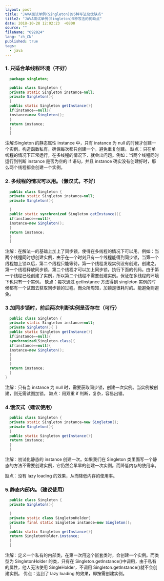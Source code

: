 ```yaml
---
layout: post
title: "JAVA面试单例(Singleton)的5种写法及优缺点"
title2: "JAVA面试单例(Singleton)5种写法的优缺点"
date: 2018-10-28 12:02:23  +0800
source: ""
fileName: "092824"
lang: "zh_CN"
published: true
tags:
  - java
---
```


### 1. 只适合单线程环境（不好）

```java
  package singleton;

  public class Singleton {
  private static Singleton instance=null;
  private Singleton(){
  }
  public static Singleton getInstance(){
  if(instance==null){
  instance=new Singleton();
  }
  return instance;
  }
  }
```

注解:Singleton 的静态属性 instance 中，只有 instance 为 null 的时候才创建一个实例，构造函数私有，确保每次都只创建一个，避免重复创建。
缺点：只在单线程的情况下正常运行，在多线程的情况下，就会出问题。例如：当两个线程同时运行到判断 instance 是否为空的 if 语句，并且 instance 确实没有创建好时，那么两个线程都会创建一个实例。

### 2. 多线程的情况可以用。（懒汉式，不好）

```java
  public class Singleton {
  private static Singleton instance=null;
  private Singleton(){

  }
  public static synchronized Singleton getInstance(){
  if(instance==null){
  instance=new Singleton();
  }
  return instance;
  }
  }
```

注解：在解法一的基础上加上了同步锁，使得在多线程的情况下可以用。例如：当两个线程同时想创建实例，由于在一个时刻只有一个线程能得到同步锁，当第一个线程加上锁以后，第二个线程只能等待。第一个线程发现实例没有创建，创建之。第一个线程释放同步锁，第二个线程才可以加上同步锁，执行下面的代码。由于第一个线程已经创建了实例，所以第二个线程不需要创建实例。保证在多线程的环境下也只有一个实例。
缺点：每次通过 getInstance 方法得到 singleton 实例的时候都有一个试图去获取同步锁的过程。而众所周知，加锁是很耗时的。能避免则避免。

### 3.加同步锁时，前后两次判断实例是否存在（可行）

```java
  public class Singleton {
  private static Singleton instance=null;
  private Singleton(){ }
  public static Singleton getInstance(){
  if(instance==null){
  synchronized(Singleton.class){
  if(instance==null){
  instance=new Singleton();
  }
  }
  }
  return instance;
  }
}
```

注解：只有当 instance 为 null 时，需要获取同步锁，创建一次实例。当实例被创建，则无需试图加锁。
缺点：用双重 if 判断，复杂，容易出错。

### 4.饿汉式（建议使用）

```java
  public class Singleton {
  private static Singleton instance=new Singleton();
  private Singleton(){
  }
  public static Singleton getInstance(){
  return instance;
  }
  }
```

注解：初试化静态的 instance 创建一次。如果我们在 Singleton 类里面写一个静态的方法不需要创建实例，它仍然会早早的创建一次实例。而降低内存的使用率。

缺点：没有 lazy loading 的效果，从而降低内存的使用率。

### 5.静态内部内。（建议使用）

```java
  public class Singleton {
  private Singleton(){

  }
  private static class SingletonHolder{
  private final static Singleton instance=new Singleton();
  }
  public static Singleton getInstance(){
  return SingletonHolder.instance;
  }
  }
```

注解：定义一个私有的内部类，在第一次用这个嵌套类时，会创建一个实例。而类型为 SingletonHolder 的类，只有在 Singleton.getInstance()中调用，由于私有的属性，他人无法使用 SingleHolder，不调用 Singleton.getInstance()就不会创建实例。
优点：达到了 lazy loading 的效果，即按需创建实例。
